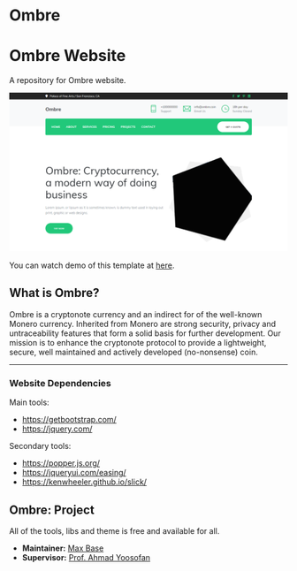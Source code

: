 # Ombre

# Ombre Website

A repository for Ombre website.

[![Ombre cryptonote currency website](screenshot1.png)](screenshot2.png)

You can watch demo of this template at [here](https://basemax.github.io/OmbreWebV1/).

## What is Ombre?

Ombre is a cryptonote currency and an indirect for of the well-known Monero currency. Inherited from Monero are strong security, privacy and untraceability features that form a solid basis for further development. Our mission is to enhance the cryptonote protocol to provide a lightweight, secure, well maintained and actively developed (no-nonsense) coin.

-----------

### Website Dependencies

Main tools: 

- https://getbootstrap.com/
- https://jquery.com/


Secondary tools:
- https://popper.js.org/
- https://jqueryui.com/easing/
- https://kenwheeler.github.io/slick/

## Ombre: Project

All of the tools, libs and theme is free and available for all.

- **Maintainer:** [Max Base](https://github.com/BaseMax)
- **Supervisor:** [Prof. Ahmad Yoosofan](https://github.com/Yoosofan)

